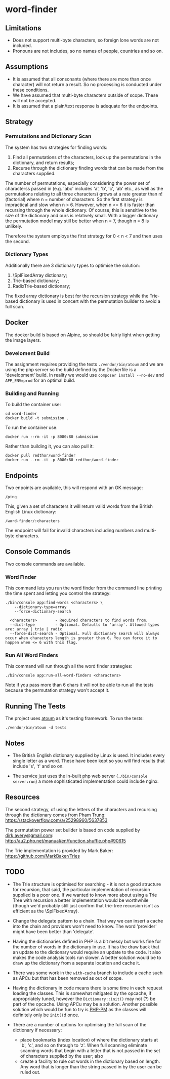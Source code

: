 # word-finder

## Limitations

* Does not support multi-byte characters, so foreign lone words are not
 included.
* Pronouns are not includes, so no names of people, countries and so on.

## Assumptions

* It is assumed that all consonants (where there are more than once character)
  will not return a result. So no processing is conducted under these conditions.
* We have assumed that multi-byte characters outside of scope. These will not be
  accepted.
* It is assumed that a plain/text response is adequate for the endpoints.

## Strategy
### Permutations and Dictionary Scan

The system has two strategies for finding words:

1. Find all permutations of the characters, look up the permutations in the
   dictionary, and return results;
1. Recurse through the dictionary finding words that can be made from the
   characters supplied.

The number of permutations, especially considering the power set of characterss
passed in (e.g. 'abc' includes 'a', 'b', 'c', 'ab' etc., as well as the permutations
relating to all three characters) grows at a rate greater than n! (factorial) where n = number
of characters. So the first strategy is impractical and slow when n > 6.
However, when n <= 6 it is faster than recursing through the whole
dictionary. Of course, this is sensitive to the size of the dictionary and ours
is relatively small. With a bigger dictionary the permutation model may still be
better when n = 7, though n = 8 is unlikely.

Therefore the system employs the first strategy for 0 < n < 7 and then uses the
second.

### Dictionary Types

Additionally there are 3 dictionary types to optimise the solution:

1. \SplFixedArray dictionary;
1. Trie-based dictionary;
1. RadixTrie-based dictionary;

The fixed array dictionary is best for the recursion strategy while the Trie-based
dictionary is used in concert with the permutation builder to avoid a full scan.

## Docker

The docker build is based on Alpine, so should be fairly light when getting the image
layers.

### Develoment Build
The assignment requires providing the tests `./vendor/bin/atoum` and we are using
the php server so the build defined by the Dockerfile is a 'development' build. In
reality we would use `composer install --no-dev` and `APP_ENV=prod` for an optimal
build.

### Building and Running
To build the container use:

```
cd word-finder
docker build -t submission .
```

To run the container use:
```
docker run --rm -it -p 8080:80 submission
```

Rather than building it, you can also pull it:
```
docker pull redthor/word-finder
docker run --rm -it -p 8080:80 redthor/word-finder
```


## Endpoints

Two enpoints are available, this will respond with an OK message:

```
/ping
```
This, given a set of characters it will return valid words from the British English
Linux dictionary:

```
/word-finder/:characters
```
The endpoint will fail for invalid characters including numbers and multi-byte
characters.

## Console Commands

Two console commands are available.

### Word Finder
This command lets you run the word finder from the command line printing the
time spent and letting you control the strategy:
```
./bin/console app:find-words <characters> \
    --dictionary-type=array
    --force-dictionary-search

  <characters>        - Required characters to find words from.
  --dict-type         - Optional. Defaults to 'array'. Allowed types are: array | trie | radix
  --force-dict-search - Optional. Full dictionary search will always occur when characters length is greater than 6. You can force it to happen when <= 6 with this flag.
```

### Run All Word Finders
This command will run through all the word finder strategies:
```
./bin/console app:run-all-word-finders <characters>
```
Note if you pass more than 6 chars it will not be able to run all the tests
because the permutation strategy won't accept it.


## Running The Tests

The project uses [atoum](http://atoum.org/) as it's testing framework. To run
the tests:

```
./vendor/bin/atoum -d tests
```

## Notes

* The British English dictionary supplied by Linux is used. It includes every
  single letter as a word. These have been kept so you will find results that
  include 's', 't' and so on.

- The service just uses the in-built php web server (`./bin/console server:run`)
  a more sophisticated implementation could include nginx.

## Resources

The second strategy, of using the letters of the characters and recursing
through the dictionary comes from Pham Trung:
https://stackoverflow.com/a/25298960/5637853

The permutation power set builder is based on code supplied by 
dirk.avery@gmail.com: http://au2.php.net/manual/en/function.shuffle.php#90615

The Trie implementation is provided by Mark Baker:
https://github.com/MarkBaker/Tries


## TODO

- The Trie structure is optimised for searching - it is not a good structure
  for recursion, that said, the particular implementation of recursion supplied
  is a poor one. If we wanted to know more about using a Trie Tree with
  recursion a better implementation would be worthwhile (though we'd probably
  still just confirm that trie-tree recursion isn't as efficient as the
  \SplFixedArray).

- Change the delegate pattern to a chain. That way we can insert a cache into
  the chain and providers won't need to know. The word 'provider' might have
  been better than 'delegate'.

- Having the dictionaries defined in PHP is a bit messy but works fine for the
  number of words in the dictionary in use. It has the draw back that an update
  to the dictionary would require an update to the code. It also makes the code
  analysis tools run slower. A better solution would be to draw up the dictionary
  from a separate location and cache it.

- There was some work in the `with-cache` branch to include a cache such as APCu
  but that has been removed as out of scope.

- Having the dictionary in code means there is some time in each request loading
  the classes. This is somewhat mitigated by the opcache, if appropriately
  tuned, however the `Dictionary::init()` may not (?) be part of the opcache.
  Using APCu may be a solution. Another possible solution which would be fun to
  try is [PHP-PM](https://github.com/php-pm/php-pm) as the classes will definitely
  only be `init()`d once.

- There are a number of options for optimising the full scan of the dictionary
  if necessary:
    - place bookmarks (index location) of where the dictionary starts at 'b',
      'c', and so on through to 'z'. When full scanning eliminate scanning words
      that begin with a letter that is not passed in the set of characters
      supplied by the user; also
    - create a facility to rule out words in the dictionary based on length. Any
      word that is longer than the string passed in by the user can be ruled
      out.

